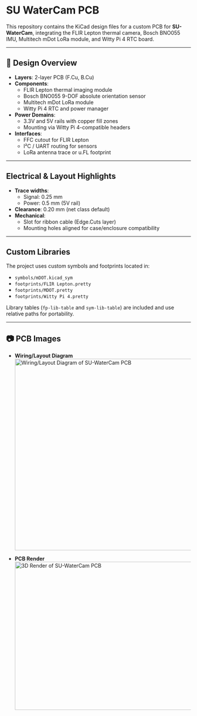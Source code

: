 # SU WaterCam PCB

This repository contains the KiCad design files for a custom PCB for **SU-WaterCam**, integrating the FLIR Lepton thermal camera, Bosch BNO055 IMU, Multitech mDot LoRa module, and Witty Pi 4 RTC board. 

---

## 🔧 Design Overview

- **Layers**: 2-layer PCB (F.Cu, B.Cu)
- **Components**:
  - FLIR Lepton thermal imaging module
  - Bosch BNO055 9-DOF absolute orientation sensor
  - Multitech mDot LoRa module
  - Witty Pi 4 RTC and power manager
- **Power Domains**:
  - 3.3V and 5V rails with copper fill zones
  - Mounting via Witty Pi 4-compatible headers
- **Interfaces**:
  - FFC cutout for FLIR Lepton
  - I²C / UART routing for sensors
  - LoRa antenna trace or u.FL footprint

---

## Electrical & Layout Highlights

- **Trace widths**:
  - Signal: 0.25 mm
  - Power: 0.5 mm (5V rail)
- **Clearance**: 0.20 mm (net class default)
- **Mechanical**:
  - Slot for ribbon cable (Edge.Cuts layer)
  - Mounting holes aligned for case/enclosure compatibility

---

## Custom Libraries

The project uses custom symbols and footprints located in:

- `symbols/mDOT.kicad_sym`
- `footprints/FLIR Lepton.pretty`
- `footprints/MDOT.pretty`
- `footprints/Witty Pi 4.pretty`

Library tables (`fp-lib-table` and `sym-lib-table`) are included and use relative paths for portability.

---

## 📷 PCB Images

- **Wiring/Layout Diagram**  
  <img width="945" height="521" alt="Wiring/Layout Diagram of SU-WaterCam PCB" src="https://github.com/user-attachments/assets/d6411cc1-ba6d-43ef-b311-78df43dfbbb7" />  

- **PCB Render**  
  <img width="667" height="403" alt="3D Render of SU-WaterCam PCB" src="https://github.com/user-attachments/assets/2e79f4ec-2771-4074-9adf-4b85ffbe03e6" />  

